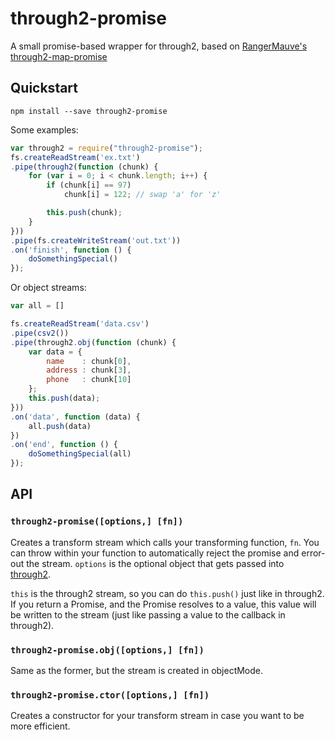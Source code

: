 # through2-promise
A small promise-based wrapper for through2, based on [RangerMauve's through2-map-promise](https://github.com/RangerMauve/through2-map-promise/)

## Quickstart

```
npm install --save through2-promise
```

Some examples:

```javascript
var through2 = require("through2-promise");
fs.createReadStream('ex.txt')
.pipe(through2(function (chunk) {
    for (var i = 0; i < chunk.length; i++) {
        if (chunk[i] == 97)
            chunk[i] = 122; // swap 'a' for 'z'

        this.push(chunk);
    }
}))
.pipe(fs.createWriteStream('out.txt'))
.on('finish', function () {
    doSomethingSpecial()
});
```

Or object streams:

```javascript
var all = []

fs.createReadStream('data.csv')
.pipe(csv2())
.pipe(through2.obj(function (chunk) {
    var data = {
        name    : chunk[0],
        address : chunk[3],
        phone   : chunk[10]
    };
    this.push(data);
}))
.on('data', function (data) {
    all.push(data)
})
.on('end', function () {
    doSomethingSpecial(all)
});
```

## API
### `through2-promise([options,] [fn])`
Creates a transform stream which calls your transforming function, `fn`. You can throw within your function to
automatically reject the promise and error-out the stream. `options` is the optional object that gets passed into [through2](https://github.com/rvagg/through2#options).

`this` is the through2 stream, so you can do `this.push()` just like in through2.  If you return a Promise, and
the Promise resolves to a value, this value will be written to the stream (just like passing a value to the
callback in through2).

### `through2-promise.obj([options,] [fn])`
Same as the former, but the stream is created in objectMode.

### `through2-promise.ctor([options,] [fn])`
Creates a constructor for your transform stream in case you want to be more efficient.
